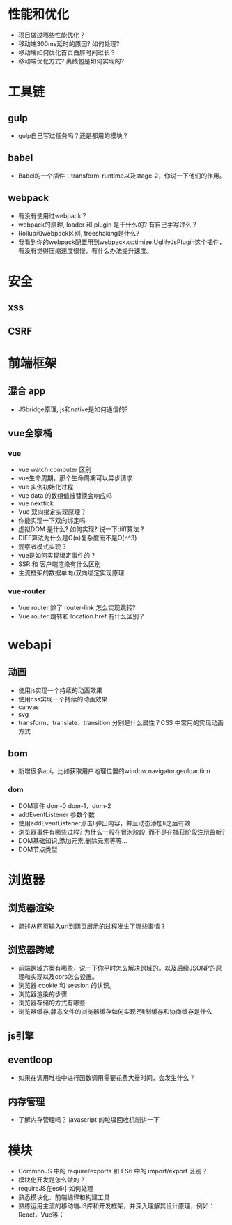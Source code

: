 # 性能和优化
* 项目做过哪些性能优化？
* 移动端300ms延时的原因? 如何处理?
* 移动端如何优化首页白屏时间过长 ?
* 移动端优化方式? 离线包是如何实现的?


# 工具链
## gulp
* gulp自己写过任务吗？还是都用的模块？


## babel
* Babel的一个插件：transform-runtime以及stage-2，你说一下他们的作用。


## webpack
* 有没有使用过webpack？
* webpack的原理, loader 和 plugin 是干什么的? 有自己手写过么 ?
* Rollup和webpack区别, treeshaking是什么?
* 我看到你的webpack配置用到webpack.optimize.UglifyJsPlugin这个插件，有没有觉得压缩速度很慢，有什么办法提升速度。


# 安全


## xss


## CSRF


# 前端框架
## 混合 app
* JSbridge原理, js和native是如何通信的?

## vue全家桶

### vue
* vue watch computer 区别
* vue生命周期，那个生命周期可以异步请求
* vue 实例初始化过程
* vue data 的数组值被替换会响应吗
* vue nexttick
* Vue 双向绑定实现原理？
* 你能实现一下双向绑定吗
* 虚拟DOM 是什么? 如何实现? 说一下diff算法 ?
* DIFF算法为什么是O(n)复杂度而不是O(n^3)
* 观察者模式实现 ?
* vue是如何实现绑定事件的 ?
* SSR 和 客户端渲染有什么区别
* 主流框架的数据单向/双向绑定实现原理 

### vue-router

* Vue router 除了 router-link 怎么实现跳转?
* Vue router 跳转和 location.href 有什么区别？

# webapi 

## 动画
* 使用js实现一个持续的动画效果
* 使用css实现一个持续的动画效果
* canvas
* svg
* transform、translate、transition 分别是什么属性？CSS 中常用的实现动画方式

## bom
* 新增很多api，比如获取用户地理位置的window.navigator.geoloaction

### dom
* DOM事件 dom-0 dom-1，dom-2
* addEventListener 参数个数
* 使用addEventListener点击li弹出内容，并且动态添加li之后有效
* 浏览器事件有哪些过程? 为什么一般在冒泡阶段, 而不是在捕获阶段注册监听?
* DOM基础知识,添加元素,删除元素等等...
* DOM节点类型

# 浏览器
## 浏览器渲染
* 简述从网页输入url到网页展示的过程发生了哪些事情 ?

## 浏览器跨域
* 前端跨域方案有哪些，说一下你平时怎么解决跨域的。以及后续JSONP的原理和实现以及cors怎么设置。
* 浏览器 cookie 和 session 的认识。
* 浏览器渲染的步骤
* 浏览器存储的方式有哪些
* 浏览器缓存,静态文件的浏览器缓存如何实现?强制缓存和协商缓存是什么

## js引擎

## eventloop
* 如果在调用堆栈中进行函数调用需要花费大量时间，会发生什么？
## 内存管理
* 了解内存管理吗？ javascript 的垃圾回收机制讲一下


# 模块
* CommonJS 中的 require/exports 和 ES6 中的 import/export 区别？
* 模块化开发是怎么做的？
* requireJS在es6中如何处理
* 熟悉模块化、前端编译和构建工具
* 熟练运用主流的移动端JS库和开发框架，并深入理解其设计原理，例如：React，Vue等；



